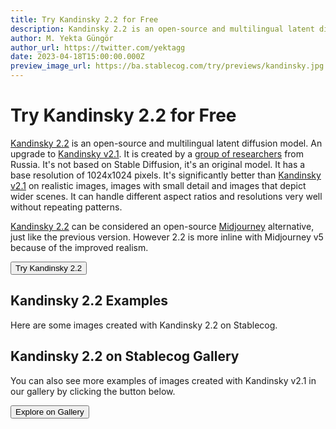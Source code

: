 ```yaml
---
title: Try Kandinsky 2.2 for Free
description: Kandinsky 2.2 is an open-source and multilingual latent diffusion model that has a base resolution of 1024x1024 pixels. It's significantly better than Kandinsky v2.1 on realistic images. Try it on Stablecog for free.
author: M. Yekta Güngör
author_url: https://twitter.com/yektagg
date: 2023-04-18T15:00:00.000Z
preview_image_url: https://ba.stablecog.com/try/previews/kandinsky.jpg
---
```


<script>
  import Button from '$components/primitives/buttons/Button.svelte'
  import DocImage from '$components/docs/DocImage.svelte'
</script>

# Try Kandinsky 2.2 for Free

[Kandinsky 2.2](https://github.com/ai-forever/Kandinsky-2) is an open-source and multilingual latent diffusion model. An upgrade to [Kandinsky v2.1](https://stablecog.com/try/models/kandinsky). It is created by a [group of researchers](https://github.com/ai-forever/Kandinsky-2#authors) from Russia. It's not based on Stable Diffusion, it's an original model. It has a base resolution of 1024x1024 pixels. It's significantly better than [Kandinsky v2.1](https://stablecog.com/guide/models/kandinsky) on realistic images, images with small detail and images that depict wider scenes. It can handle different aspect ratios and resolutions very well without repeating patterns.

[Kandinsky 2.2](https://github.com/ai-forever/Kandinsky-2) can be considered an open-source [Midjourney](https://midjourney.com) alternative, just like the previous version. However 2.2 is more inline with Midjourney v5 because of the improved realism.

<Button class="mt-4" href="https://stablecog.com/generate/?mi=9fa49c00-109d-430f-9ddd-449f02e2c71a&adv=true" target="_blank">
Try Kandinsky 2.2
</Button>

## Kandinsky 2.2 Examples

Here are some images created with Kandinsky 2.2 on Stablecog.

<DocImage src="https://ba.stablecog.com/guide/models/kandinsky-2-2.jpg" alt="Kandinsky 2.2 Examples" width="2560" height="5520"/>

## Kandinsky 2.2 on Stablecog Gallery

You can also see more examples of images created with Kandinsky v2.1 in our gallery by clicking the button below.

<Button class="mt-4" href="https://stablecog.com/gallery?mi=9fa49c00-109d-430f-9ddd-449f02e2c71a" target="_blank">
  Explore on Gallery
</Button>
